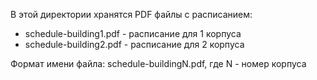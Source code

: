В этой директории хранятся PDF файлы с расписанием:

- schedule-building1.pdf - расписание для 1 корпуса
- schedule-building2.pdf - расписание для 2 корпуса

Формат имени файла: schedule-buildingN.pdf, где N - номер корпуса
